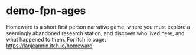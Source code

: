 # demo-fpn-ages
Homeward is a short first person narrative game, where you must explore a seemingly abandoned research station, and discover who lived here, and what happened to them. 
For itch.io page: 
https://ianjeannin.itch.io/homeward
